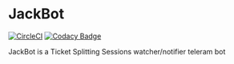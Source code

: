 # JackBot

[![CircleCI](https://img.shields.io/circleci/build/github/dcr-guys/JackBot)](https://circleci.com/gh/dcr-guys/JackBot)
[![Codacy Badge](https://api.codacy.com/project/badge/Grade/e0eb1aab12184d0b98bee7f1729ecffa)](https://www.codacy.com/manual/rodrigondec/JackBot?utm_source=github.com&amp;utm_medium=referral&amp;utm_content=rodrigondec/JackBot&amp;utm_campaign=Badge_Grade)

JackBot is a Ticket Splitting Sessions watcher/notifier teleram bot
